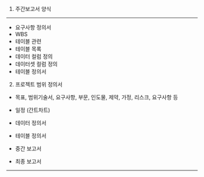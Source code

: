 1. 주간보고서 양식
***
- 요구사항 정의서
- WBS
- 테이블 관련
- 테이블 목록
- 데이터 컬럼 정의
- 데이터셋 컬럼 정의
- 테이블 정의서

2) 프로젝트 범위 정의서
- 목표, 범위기술서, 요구사항, 부문, 인도물, 제약, 가정, 리스크, 요구사항 등
- 일정 (간트차트)
- 데이터 정의서
- 테이블 정의서

- 중간 보고서
- 최종 보고서
***
